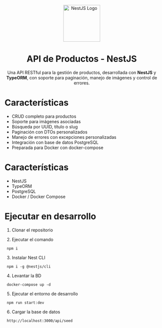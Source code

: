 <p align="center"> <a href="https://nestjs.com/" target="_blank"> <img src="https://nestjs.com/img/logo-small.svg" width="120" alt="NestJS Logo"/> </a> </p> <h1 align="center"> API de Productos - NestJS</h1> <p align="center">Una API RESTful para la gestión de productos, desarrollada con <strong>NestJS</strong> y <strong>TypeORM</strong>, con soporte para paginación, manejo de imágenes y control de errores.</p>

# Características
- CRUD completo para productos
- Soporte para imágenes asociadas
- Búsqueda por UUID, título o slug
- Paginación con DTOs personalizados
- Manejo de errores con excepciones personalizadas
- Integración con base de datos PostgreSQL
- Preparada para Docker con docker-compose

# Características
- NestJS
- TypeORM
- PostgreSQL
- Docker / Docker Compose

# Ejecutar en desarrollo
 1. Clonar el repositorio

 2. Ejecutar el comando 
 ```
  npm i
 ```

 3. Instalar Nest CLI
 ```
  npm i -g @nestjs/cli
 ```

 4. Levantar la BD
 ```
  docker-compose up -d
 ```

 5. Ejecutar el entorno de desarrollo
 ```
  npm run start:dev
 ```

 6. Cargar la base de datos
 ```
  http://localhost:3000/api/seed
 ```



